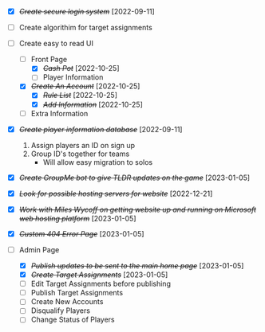 * [X] ~~*Create secure login system*~~ [2022-09-11]
* [ ] Create algorithim for target assignments
* [ ] Create easy to read UI
    * [ ] Front Page
        * [X] ~~*Cash Pot*~~ [2022-10-25]
        * [ ] Player Information
    * [X] ~~*Create An Account*~~ [2022-10-25]
        * [X] ~~*Rule List*~~ [2022-10-25]
        * [X] ~~*Add Information*~~ [2022-10-25]
    * [ ] Extra Information

* [X] ~~*Create player information database*~~ [2022-09-11]
    1. Assign players an ID on sign up
    2. Group ID's together for teams
        * Will allow easy migration to solos
* [X] ~~*Create GroupMe bot to give TLDR updates on the game*~~ [2023-01-05]
* [X] ~~*Look for possible hosting servers for website*~~ [2022-12-21]
* [X] ~~*Work with Miles Wycoff on getting website up and running on Microsoft web hosting platform*~~ [2023-01-05]

* [X] ~~*Custom 404 Error Page*~~ [2023-01-05]

* [ ] Admin Page
    * [X] ~~*Publish updates to be sent to the main home page*~~ [2023-01-05]
    * [X] ~~*Create Target Assignments*~~ [2023-01-05]
    * [ ] Edit Target Assignments before publishing
    * [ ] Publish Target Assignments
    * [ ] Create New Accounts
    * [ ] Disqualify Players
    * [ ] Change Status of Players
